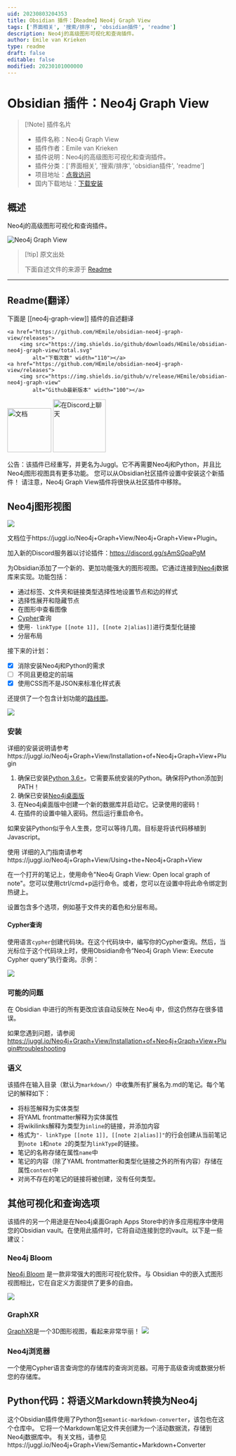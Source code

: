 ```yaml
---
uid: 20230803204353
title: Obsidian 插件：【Readme】Neo4j Graph View
tags: ['界面相关', '搜索/排序', 'obsidian插件', 'readme']
description: Neo4j的高级图形可视化和查询插件。
author: Emile van Krieken
type: readme
draft: false
editable: false
modified: 20230101000000
---
```


# Obsidian 插件：Neo4j Graph View

> [!Note] 插件名片
> - 插件名称：Neo4j Graph View
> - 插件作者：Emile van Krieken
> - 插件说明：Neo4j的高级图形可视化和查询插件。
> - 插件分类：['界面相关', '搜索/排序', 'obsidian插件', 'readme']
> - 项目地址：[点我访问](https://github.com/HEmile/obsidian-neo4j-graph-view)
> - 国内下载地址：[下载安装](https://pkmer.cn/products/plugin/pluginMarket/?neo4j-graph-view)

## 概述

Neo4j的高级图形可视化和查询插件。

![Neo4j Graph View](https://cdn.pkmer.cn/covers/neo4j-graph-view.png!pkmer)

> [!tip] 原文出处
> 
>下面自述文件的来源于 [Readme](https://ghproxy.net/https://raw.githubusercontent.com/HEmile/obsidian-neo4j-graph-view/main/README.md)
> 

---

## Readme(翻译）

下面是 [[neo4j-graph-view]] 插件的自述翻译


<p align="left">
    
    <a href="https://github.com/HEmile/obsidian-neo4j-graph-view/releases">
        <img src="https://img.shields.io/github/downloads/HEmile/obsidian-neo4j-graph-view/total.svg"
            alt="下载次数" width="110"></a> 
    <a href="https://github.com/HEmile/obsidian-neo4j-graph-view/releases">
        <img src="https://img.shields.io/github/v/release/HEmile/obsidian-neo4j-graph-view"
            alt="Github最新版本" width="100"></a>
   <a href="https://juggl.io/Neo4j+Graph+View/Neo4j+Graph+View+Plugin">
        <img src="https://img.shields.io/badge/docs-Obsidian-blue"
            alt="文档" width="100"></a>
    <a href="https://discord.gg/sAmSGpaPgM">
        <img src="https://img.shields.io/discord/794500624163143720?logo=discord"
            alt="在Discord上聊天" width="120"></a>
</p>

公告：该插件已经重写，并更名为Juggl。它不再需要Neo4j和Python，并且比Neo4j图形视图具有更多功能。
您可以从Obsidian社区插件设置中安装这个新插件！
请注意，Neo4j Graph View插件将很快从社区插件中移除。
## Neo4j图形视图
![](https://raw.githubusercontent.com/HEmile/obsidian-neo4j-graph-view/main/neo4j-graph-view/resources/styled_screenshot.png)

文档位于https://juggl.io/Neo4j+Graph+View/Neo4j+Graph+View+Plugin。

加入新的Discord服务器以讨论插件：https://discord.gg/sAmSGpaPgM

为Obsidian添加了一个新的、更加功能强大的图形视图。它通过连接到[Neo4j](https://neo4j.com/)数据库来实现。功能包括：
- 通过标签、文件夹和链接类型选择性地设置节点和边的样式
- 选择性展开和隐藏节点
- 在图形中查看图像
- [Cypher](https://neo4j.com/developer/cypher/)查询
- 使用`- linkType [[note 1]], [[note 2|alias]]`进行类型化链接
- 分层布局

接下来的计划：
- [x] 消除安装Neo4j和Python的需求
- [ ] 不同且更稳定的前端
- [x] 使用CSS而不是JSON来标准化样式表

还提供了一个包含计划功能的[路线图](https://juggl.io/Roadmap)。

![](https://raw.githubusercontent.com/HEmile/obsidian-neo4j-graph-view/main/neo4j-graph-view/resources/obsidian%20neo4j%20plugin.gif)

### 安装
详细的安装说明请参考https://juggl.io/Neo4j+Graph+View/Installation+of+Neo4j+Graph+View+Plugin
1. 确保已安装[Python 3.6+](https://www.python.org/downloads/)。它需要系统安装的Python。确保将Python添加到PATH！
2. 确保已安装[Neo4j桌面版](https://neo4j.com/download/)
4. 在Neo4j桌面版中创建一个新的数据库并启动它。记录使用的密码！
5. 在插件的设置中输入密码。然后运行重启命令。

如果安装Python似乎令人生畏，您可以等待几周。目标是将该代码移植到Javascript。

使用
详细的入门指南请参考https://juggl.io/Neo4j+Graph+View/Using+the+Neo4j+Graph+View

在一个打开的笔记上，使用命令"Neo4j Graph View: Open local graph of note"。您可以使用ctrl/cmd+p运行命令。或者，您可以在设置中将此命令绑定到热键上。

设置包含多个选项，例如基于文件夹的着色和分层布局。

#### Cypher查询
使用语言`cypher`创建代码块。在这个代码块中，编写你的Cypher查询。然后，当光标位于这个代码块上时，使用Obsidian命令“Neo4j Graph View: Execute Cypher query”执行查询。示例：

![](https://raw.githubusercontent.com/HEmile/obsidian-neo4j-graph-view/main/neo4j-graph-view/resources/cypher_querying.png)

### 可能的问题
在 Obsidian 中进行的所有更改应该自动反映在 Neo4j 中，但这仍然存在很多错误。

如果您遇到问题，请参阅 https://juggl.io/Neo4j+Graph+View/Installation+of+Neo4j+Graph+View+Plugin#troubleshooting

### 语义
该插件在输入目录（默认为`markdown/`）中收集所有扩展名为.md的笔记。每个笔记的解释如下：
- 将标签解释为实体类型
- 将YAML frontmatter解释为实体属性
- 将wikilinks解释为类型为`inline`的链接，并添加内容
- 格式为`"- linkType [[note 1]], [[note 2|alias]]"`的行会创建从当前笔记到`note 1`和`note 2`的类型为`linkType`的链接。
- 笔记的名称存储在属性`name`中
- 笔记的内容（除了YAML frontmatter和类型化链接之外的所有内容）存储在属性`content`中
- 对尚不存在的笔记的链接将被创建，没有任何类型。

## 其他可视化和查询选项
该插件的另一个用途是在Neo4j桌面Graph Apps Store中的许多应用程序中使用您的Obsidian vault。在使用此插件时，它将自动连接到您的vault。以下是一些建议：

### Neo4j Bloom
[Neo4j Bloom](https://neo4j.com/product/bloom/) 是一款非常强大的图形可视化软件。与 Obsidian 中的嵌入式图形视图相比，它在自定义方面提供了更多的自由。

![](https://raw.githubusercontent.com/HEmile/obsidian-neo4j-graph-view/main/neo4j-graph-view/resources/bloom_screenshot.jpg)

### GraphXR
[GraphXR](https://www.kineviz.com/)是一个3D图形视图，看起来非常华丽！
![](https://raw.githubusercontent.com/HEmile/obsidian-neo4j-graph-view/main/neo4j-graph-view/resources/graphxr.gif)

### Neo4j浏览器
一个使用Cypher语言查询您的存储库的查询浏览器。可用于高级查询或数据分析您的存储库。

## Python代码：将语义Markdown转换为Neo4j
这个Obsidian插件使用了Python包`semantic-markdown-converter`，该包也在这个仓库中。
它将一个Markdown笔记文件夹创建为一个活动数据流，存储到Neo4j数据库中。
有关文档，请参见https://juggl.io/Neo4j+Graph+View/Semantic+Markdown+Converter



